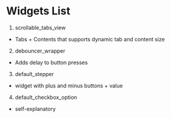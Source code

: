 # Widgets List

1. scrollable_tabs_view
- Tabs + Contents that supports dynamic tab and content size

2. debouncer_wrapper
- Adds delay to button presses

3. default_stepper
- widget with plus and minus buttons + value

4. default_checkbox_option
- self-explanatory


